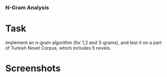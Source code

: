 ### N-Gram Analysis

# Task

Implement an n-gram algorithm (for 1,2 and 3-grams), and test it on a part of Turkish Novel Corpus, which includes 5 novels.

# Screenshots

